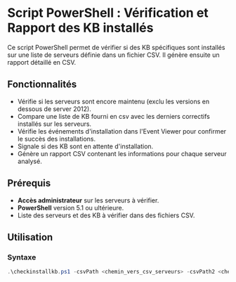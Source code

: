 # Script PowerShell : Vérification et Rapport des KB installés

Ce script PowerShell permet de vérifier si des KB spécifiques sont installés sur une liste de serveurs définie dans un fichier CSV. Il génère ensuite un rapport détaillé en CSV.

## Fonctionnalités

- Vérifie si les serveurs sont encore maintenu (exclu les versions en dessous de server 2012).
- Compare une liste de KB fourni en csv avec les derniers correctifs installés sur les serveurs.
- Vérifie les événements d'installation dans l'Event Viewer pour confirmer le succès des installations.
- Signale si des KB sont en attente d'installation.
- Génère un rapport CSV contenant les informations pour chaque serveur analysé.

## Prérequis

- **Accès administrateur** sur les serveurs à vérifier.
- **PowerShell** version 5.1 ou ultérieure.
- Liste des serveurs et des KB à vérifier dans des fichiers CSV.

## Utilisation

### Syntaxe

```powershell
.\checkinstallkb.ps1 -csvPath <chemin_vers_csv_serveurs> -csvPath2 <chemin_vers_csv_kb>
